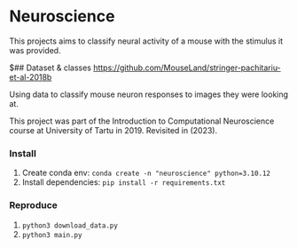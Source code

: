 # Neuroscience

This projects aims to classify neural activity of a mouse with the stimulus it was provided.

$## Dataset & classes
https://github.com/MouseLand/stringer-pachitariu-et-al-2018b

Using data to classify mouse neuron responses to images they were looking at.

This project was part of the Introduction to Computational Neuroscience course at University of Tartu in 2019.
Revisited in (2023).

### Install

1. Create conda env: `conda create -n "neuroscience" python=3.10.12`
2. Install dependencies: `pip install -r requirements.txt`

### Reproduce

1. `python3 download_data.py`
2. `python3 main.py`

